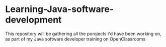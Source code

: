 # Learning-Java-software-development
This repository will be gathering all the porojects i'd have been working on, as part of my Java software developer training on OpenClassrooms
